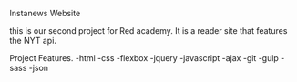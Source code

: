 Instanews Website

this is our second project for Red academy. It is a reader site that features the NYT api.


Project Features.
-html
-css
-flexbox
-jquery
-javascript
-ajax
-git
-gulp
-sass
-json

